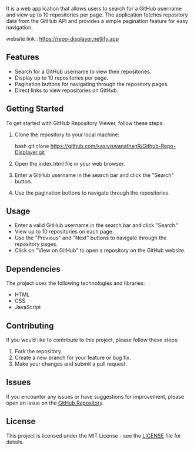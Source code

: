 
It is a web application that allows users to search for a GitHub username and view up to 10 repositories per page. The application fetches repository data from the GitHub API and provides a simple pagination feature for easy navigation.

website link : https://repo-displayer.netlify.app

## Features

- Search for a GitHub username to view their repositories.
- Display up to 10 repositories per page.
- Pagination buttons for navigating through the repository pages.
- Direct links to view repositories on GitHub.

## Getting Started

To get started with GitHub Repository Viewer, follow these steps:

1. Clone the repository to your local machine:

    bash
    git clone https://github.com/kasiviswanathanR/Github-Repo-Displayer.git
    

2. Open the index.html file in your web browser.

3. Enter a GitHub username in the search bar and click the "Search" button.

4. Use the pagination buttons to navigate through the repositories.

## Usage

- Enter a valid GitHub username in the search bar and click "Search."
- View up to 10 repositories on each page.
- Use the "Previous" and "Next" buttons to navigate through the repository pages.
- Click on "View on GitHub" to open a repository on the GitHub website.

## Dependencies

The project uses the following technologies and libraries:

- HTML
- CSS
- JavaScript

## Contributing

If you would like to contribute to this project, please follow these steps:

1. Fork the repository.
2. Create a new branch for your feature or bug fix.
3. Make your changes and submit a pull request.

## Issues

If you encounter any issues or have suggestions for improvement, please open an issue on the [GitHub Repository](https://github.com/your-username/github-repo-viewer/issues).

## License

This project is licensed under the MIT License - see the [LICENSE](LICENSE) file for details.
